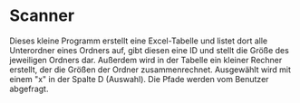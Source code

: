 # Scanner
Dieses kleine Programm erstellt eine Excel-Tabelle und listet dort alle Unterordner eines Ordners auf,
gibt diesen eine ID und stellt die Größe des jeweiligen Ordners dar. Außerdem wird in der Tabelle ein
kleiner Rechner erstellt, der die Größen der Ordner zusammenrechnet. Ausgewählt wird mit einem "x" in
der Spalte D (Auswahl). Die Pfade werden vom Benutzer abgefragt.
